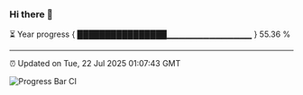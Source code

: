 ### Hi there 👋

⏳ Year progress { ████████████████▁▁▁▁▁▁▁▁▁▁▁▁▁▁ } 55.36 %

---

⏰ Updated on Tue, 22 Jul 2025 01:07:43 GMT

![Progress Bar CI](https://github.com/code-lakshay/GitHub-Actions-Demo/workflows/Progress%20Bar%20CI/badge.svg)
